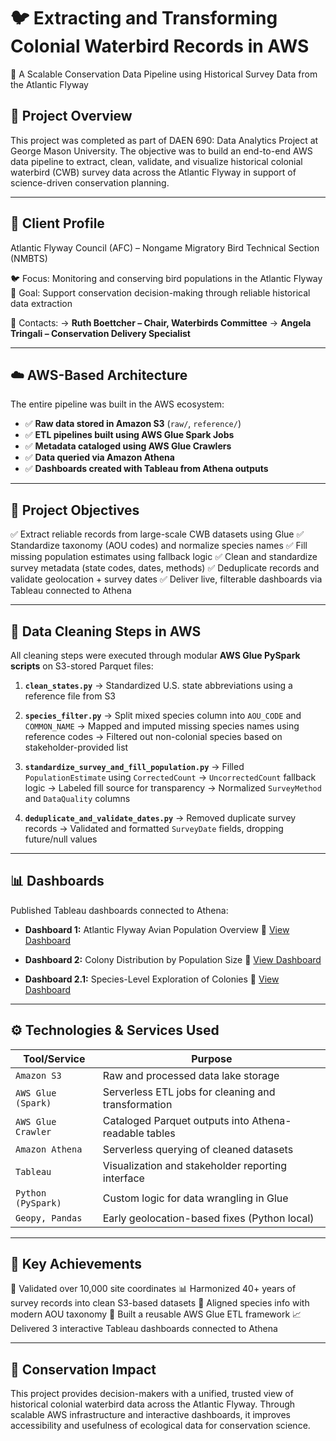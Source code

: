 # 🐦 **Extracting and Transforming Colonial Waterbird Records in AWS**

🔬 A Scalable Conservation Data Pipeline using Historical Survey Data from the Atlantic Flyway

## 📘 **Project Overview**

This project was completed as part of DAEN 690: Data Analytics Project at George Mason University. The objective was to build an end-to-end AWS data pipeline to extract, clean, validate, and visualize historical colonial waterbird (CWB) survey data across the Atlantic Flyway in support of science-driven conservation planning.

---

## 👥 **Client Profile**

Atlantic Flyway Council (AFC) – Nongame Migratory Bird Technical Section (NMBTS)

🐦 Focus: Monitoring and conserving bird populations in the Atlantic Flyway
🎯 Goal: Support conservation decision-making through reliable historical data extraction

📧 Contacts: 
→ **Ruth Boettcher – Chair, Waterbirds Committee** 
→ **Angela Tringali – Conservation Delivery Specialist**

---

## ☁️ AWS-Based Architecture

The entire pipeline was built in the AWS ecosystem:

* ✅ **Raw data stored in Amazon S3** (`raw/`, `reference/`)
* ✅ **ETL pipelines built using AWS Glue Spark Jobs**
* ✅ **Metadata cataloged using AWS Glue Crawlers**
* ✅ **Data queried via Amazon Athena**
* ✅ **Dashboards created with Tableau from Athena outputs**

---

## 🧠 Project Objectives

✅ Extract reliable records from large-scale CWB datasets using Glue
✅ Standardize taxonomy (AOU codes) and normalize species names
✅ Fill missing population estimates using fallback logic
✅ Clean and standardize survey metadata (state codes, dates, methods)
✅ Deduplicate records and validate geolocation + survey dates
✅ Deliver live, filterable dashboards via Tableau connected to Athena

---

## 🧹 Data Cleaning Steps in AWS

All cleaning steps were executed through modular **AWS Glue PySpark scripts** on S3-stored Parquet files:

1. **`clean_states.py`**
   → Standardized U.S. state abbreviations using a reference file from S3

2. **`species_filter.py`**
   → Split mixed species column into `AOU_CODE` and `COMMON_NAME`
   → Mapped and imputed missing species names using reference codes
   → Filtered out non-colonial species based on stakeholder-provided list

3. **`standardize_survey_and_fill_population.py`**
   → Filled `PopulationEstimate` using `CorrectedCount` → `UncorrectedCount` fallback logic
   → Labeled fill source for transparency
   → Normalized `SurveyMethod` and `DataQuality` columns

4. **`deduplicate_and_validate_dates.py`**
   → Removed duplicate survey records
   → Validated and formatted `SurveyDate` fields, dropping future/null values

---

## 📊 Dashboards

Published Tableau dashboards connected to Athena:

* **Dashboard 1:** Atlantic Flyway Avian Population Overview
  🔗 [View Dashboard](https://public.tableau.com/app/profile/paidigumal.vivek.patil/viz/ColonialWaterbirdsDistribution-puneethsandeep_17476023622860/Final2?publish=yes)

* **Dashboard 2:** Colony Distribution by Population Size
  🔗 [View Dashboard](https://public.tableau.com/app/profile/paidigumal.vivek.patil/viz/ColonyDistributionasperpopulationsizeperyear-2-shreya_17476020354550/Dashboard1?publish=yes)

* **Dashboard 2.1:** Species-Level Exploration of Colonies
  🔗 [View Dashboard](https://public.tableau.com/app/profile/paidigumal.vivek.patil/viz/Dashboardforcoloniesw_r_tspecies_17476018407520/Dashboard3?publish=yes)

---

## ⚙️ Technologies & Services Used

| Tool/Service       | Purpose                                               |
| ------------------ | ----------------------------------------------------- |
| `Amazon S3`        | Raw and processed data lake storage                   |
| `AWS Glue (Spark)` | Serverless ETL jobs for cleaning and transformation   |
| `AWS Glue Crawler` | Cataloged Parquet outputs into Athena-readable tables |
| `Amazon Athena`    | Serverless querying of cleaned datasets               |
| `Tableau`          | Visualization and stakeholder reporting interface     |
| `Python (PySpark)` | Custom logic for data wrangling in Glue               |
| `Geopy, Pandas`    | Early geolocation-based fixes (Python local)          |

---

## 📌 Key Achievements

📍 Validated over 10,000 site coordinates
📊 Harmonized 40+ years of survey records into clean S3-based datasets
🧬 Aligned species info with modern AOU taxonomy
🧹 Built a reusable AWS Glue ETL framework
📈 Delivered 3 interactive Tableau dashboards connected to Athena

---

## 🌿 Conservation Impact

This project provides decision-makers with a unified, trusted view of historical colonial waterbird data across the Atlantic Flyway. Through scalable AWS infrastructure and interactive dashboards, it improves accessibility and usefulness of ecological data for conservation science.
